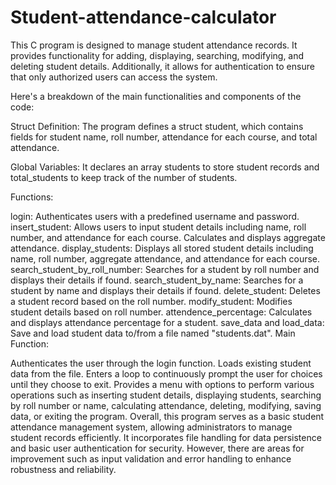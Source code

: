 # Student-attendance-calculator
This C program is designed to manage student attendance records. It provides functionality for adding, displaying, searching, modifying, and deleting student details. Additionally, it allows for authentication to ensure that only authorized users can access the system.

Here's a breakdown of the main functionalities and components of the code:

Struct Definition: The program defines a struct student, which contains fields for student name, roll number, attendance for each course, and total attendance.

Global Variables: It declares an array students to store student records and total_students to keep track of the number of students.

Functions:

login: Authenticates users with a predefined username and password.
insert_student: Allows users to input student details including name, roll number, and attendance for each course. Calculates and displays aggregate attendance.
display_students: Displays all stored student details including name, roll number, aggregate attendance, and attendance for each course.
search_student_by_roll_number: Searches for a student by roll number and displays their details if found.
search_student_by_name: Searches for a student by name and displays their details if found.
delete_student: Deletes a student record based on the roll number.
modify_student: Modifies student details based on roll number.
attendence_percentage: Calculates and displays attendance percentage for a student.
save_data and load_data: Save and load student data to/from a file named "students.dat".
Main Function:

Authenticates the user through the login function.
Loads existing student data from the file.
Enters a loop to continuously prompt the user for choices until they choose to exit.
Provides a menu with options to perform various operations such as inserting student details, displaying students, searching by roll number or name, calculating attendance, deleting, modifying, saving data, or exiting the program.
Overall, this program serves as a basic student attendance management system, allowing administrators to manage student records efficiently. It incorporates file handling for data persistence and basic user authentication for security. However, there are areas for improvement such as input validation and error handling to enhance robustness and reliability.
